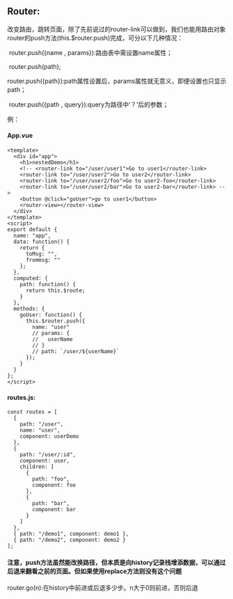 ## Router:

​	改变路由，跳转页面，除了先前说过的router-link可以做到，我们也能用路由对象router的push方法(this.$router.push)完成，可分以下几种情况：

​	router.push({name , params}):路由表中需设置name属性；

​	router.push(path);

​	router.push({path}):path属性设置后，params属性就无意义，即便设置也只显示path；

​	router.push({path , query}):query为路径中‘？’后的参数；

例：

#### App.vue

```
<template>
  <div id="app">
    <h1>nestedDemo</h1>
    <!-- <router-link to="/user/user1">Go to user1</router-link>
    <router-link to="/user/user2">Go to user2</router-link>
    <router-link to="/user/user2/foo">Go to user2-foo</router-link>
    <router-link to="/user/user2/bar">Go to user2-bar</router-link> -->
    <button @click="goUser">go to user1</button>
    <router-view></router-view>
  </div>
</template>
<script>
export default {
  name: "app",
  data: function() {
    return {
      toMsg: "",
      frommsg: ""
    };
  },
  computed: {
    path: function() {
      return this.$route;
    }
  },
  methods: {
    goUser: function() {
      this.$router.push({
        name: "user"
        // params: {
        //   userName
        // }
        // path: `/user/${userName}`
      });
    }
  }
};
</script>
```

#### routes.js:

```
const routes = [
  {
    path: "/user",
    name: "user",
    component: userDemo
  },
  {
    path: "/user/:id",
    component: user,
    children: [
      {
        path: "foo",
        component: foo
      },
      {
        path: "bar",
        component: bar
      }
    ]
  },
  { path: "/demo1", component: demo1 },
  { path: "/demo2", component: demo2 }
];
```

#### 注意，push方法虽然能改换路径，但本质是向history记录栈增添数据，可以通过后退来翻看之前的页面。但如果使用replace方法则没有这个问题

router.go(n):在history中前进或后退多少步。n大于0则前进，否则后退